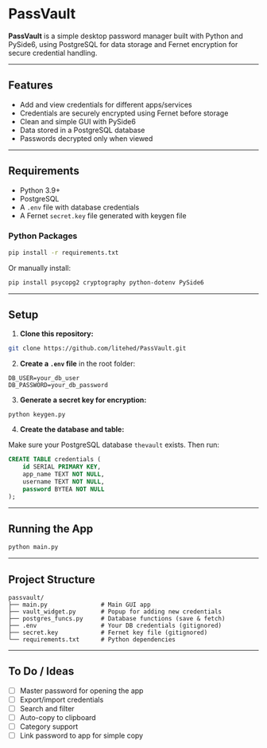# PassVault

**PassVault** is a simple desktop password manager built with Python and PySide6, using PostgreSQL for data storage and Fernet encryption for secure credential handling.

---

## Features

* Add and view credentials for different apps/services
* Credentials are securely encrypted using Fernet before storage
* Clean and simple GUI with PySide6
* Data stored in a PostgreSQL database
* Passwords decrypted only when viewed

---

## Requirements

* Python 3.9+
* PostgreSQL
* A `.env` file with database credentials
* A Fernet `secret.key` file generated with keygen file

### Python Packages

```bash
pip install -r requirements.txt
```

Or manually install:

```bash
pip install psycopg2 cryptography python-dotenv PySide6
```

---

## Setup

1. **Clone this repository:**

```bash
git clone https://github.com/litehed/PassVault.git
```

2. **Create a `.env` file** in the root folder:

```
DB_USER=your_db_user
DB_PASSWORD=your_db_password
```

3. **Generate a secret key for encryption:**

```
python keygen.py
```

4. **Create the database and table:**

Make sure your PostgreSQL database `thevault` exists. Then run:

```sql
CREATE TABLE credentials (
    id SERIAL PRIMARY KEY,
    app_name TEXT NOT NULL,
    username TEXT NOT NULL,
    password BYTEA NOT NULL
);
```

---

## Running the App

```bash
python main.py
```

---

## Project Structure

```
passvault/
├── main.py               # Main GUI app
├── vault_widget.py       # Popup for adding new credentials
├── postgres_funcs.py     # Database functions (save & fetch)
├── .env                  # Your DB credentials (gitignored)
├── secret.key            # Fernet key file (gitignored)
└── requirements.txt      # Python dependencies
```

---

## To Do / Ideas

- [ ]  Master password for opening the app
- [ ]  Export/import credentials
- [ ]  Search and filter
- [ ]  Auto-copy to clipboard
- [ ]  Category support
- [ ]  Link password to app for simple copy